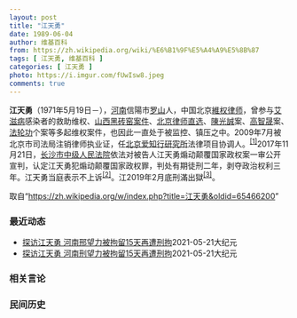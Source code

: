 ```yaml
---
layout: post
title: "江天勇"
date: 1989-06-04
author: 维基百科
from: https://zh.wikipedia.org/wiki/%E6%B1%9F%E5%A4%A9%E5%8B%87
tags: [ 江天勇, 维基百科 ]
categories: [ 江天勇 ]
photo: https://i.imgur.com/fUwIsw8.jpeg
comments: true
---
```

<div class="mw-parser-output">

<p><b>江天勇</b>（1971年5月19日<span class="useeditintro" title="Template:BLP editintro">－</span>），<a href="/wiki/%E6%B2%B3%E5%8D%97" class="mw-redirect" title="河南">河南</a>信陽市<a href="/wiki/%E7%BD%97%E5%B1%B1" class="mw-redirect mw-disambig" title="罗山">罗山</a>人，中国北京<a href="/wiki/%E7%B6%AD%E6%AC%8A%E5%BE%8B%E5%B8%AB" class="mw-redirect" title="維權律師">維权律师</a>，曾参与<a href="/wiki/%E8%89%BE%E6%BB%8B%E7%97%85" title="艾滋病">艾滋病</a>感染者的救助维权、<a href="/w/index.php?title=%E5%B1%B1%E8%A5%BF%E9%BB%91%E7%A0%96%E7%AA%91%E6%A1%88%E4%BB%B6&amp;action=edit&amp;redlink=1" class="new" title="山西黑砖窑案件（页面不存在）">山西黑砖窑案件</a>、<a href="/w/index.php?title=%E5%8C%97%E4%BA%AC%E5%BE%8B%E5%B8%88%E7%9B%B4%E9%80%89&amp;action=edit&amp;redlink=1" class="new" title="北京律师直选（页面不存在）">北京律师直选</a>、<a href="/wiki/%E9%99%B3%E5%85%89%E8%AA%A0" class="mw-redirect" title="陳光誠">陳光誠</a>案、<a href="/wiki/%E9%AB%98%E6%99%BA%E6%99%9F" title="高智晟">高智晟</a>案、<a href="/wiki/%E6%B3%95%E8%BD%AE%E5%8A%9F" title="法轮功">法轮功</a>个案等多起维权案件，也因此一直处于被监控、镇压之中。2009年7月被北京市司法局注销律师执业证，任<a href="/w/index.php?title=%E5%8C%97%E4%BA%AC%E7%88%B1%E7%9F%A5%E8%A1%8C%E7%A0%94%E7%A9%B6%E6%89%80&amp;action=edit&amp;redlink=1" class="new" title="北京爱知行研究所（页面不存在）">北京爱知行研究所</a>法律项目协调人。<sup id="cite_ref-HRLJIANG_1-0" class="reference"><a href="#cite_note-HRLJIANG-1">[1]</a></sup>2017年11月21日，<a href="/w/index.php?title=%E9%95%BF%E6%B2%99%E5%B8%82%E4%B8%AD%E7%BA%A7%E4%BA%BA%E6%B0%91%E6%B3%95%E9%99%A2&amp;action=edit&amp;redlink=1" class="new" title="长沙市中级人民法院（页面不存在）">长沙市中级人民法院</a>依法对被告人江天勇煽动颠覆国家政权案一审公开宣判，认定江天勇犯煽动颠覆国家政权罪，判处有期徒刑二年，剥夺政治权利三年。江天勇当庭表示不上诉<sup id="cite_ref-获刑_2-0" class="reference"><a href="#cite_note-获刑-2">[2]</a></sup>。江2019年2月底刑滿出獄<sup id="cite_ref-3" class="reference"><a href="#cite_note-3">[3]</a></sup>。
</p>
</div><noscript><img src="//zh.wikipedia.org/wiki/Special:CentralAutoLogin/start?type=1x1" alt="" title="" width="1" height="1" style="border: none; position: absolute;"></noscript>
<div class="printfooter">取自“<a dir="ltr" href="https://zh.wikipedia.org/w/index.php?title=江天勇&amp;oldid=65466200">https://zh.wikipedia.org/w/index.php?title=江天勇&amp;oldid=65466200</a>”</div><div id="recent-news"><h3>最近动态</h3><ul><li><a href="https://nodebe4.github.io/waimei/2021-05-21/%E6%8E%A2%E8%AE%BF%E6%B1%9F%E5%A4%A9%E5%8B%87-%E6%B2%B3%E5%8D%97%E9%82%A2%E6%9C%9B%E5%8A%9B%E8%A2%AB%E6%8B%98%E7%95%9915%E5%A4%A9%E5%86%8D%E9%81%AD%E5%88%91%E6%8B%98" title="探访江天勇 河南邢望力被拘留15天再遭刑拘—— 【大纪元2021年05月21日讯】（大纪元记者李熙采访报导）河南息县维权人士邢望力4月份因去探访人权律师江天勇后被警方警告，接着进京邮寄信访材料被...">探访江天勇 河南邢望力被拘留15天再遭刑拘</a><time>2021-05-21</time><a class="tag">大纪元</a></li>
<li><a href="https://nodebe4.github.io/waimei/2021-05-21/%E6%8E%A2%E8%AE%BF%E6%B1%9F%E5%A4%A9%E5%8B%87-%E6%B2%B3%E5%8D%97%E5%88%91%E6%9C%9B%E5%8A%9B%E8%A2%AB%E6%8B%98%E7%95%9915%E5%A4%A9%E5%86%8D%E9%81%AD%E5%88%91%E6%8B%98" title="探访江天勇 河南刑望力被拘留15天再遭刑拘—— 【大纪元2021年05月21日讯】（大纪元记者李熙采访报导）河南息县维权人士邢望力4月份因去探访人权律师江天勇后被警方警告，接着进京邮寄信访材料被...">探访江天勇 河南刑望力被拘留15天再遭刑拘</a><time>2021-05-21</time><a class="tag">大纪元</a></li>
</ul></div><div id="open-opinion"><h3>相关言论</h3><ul></ul></div><div id="mjls-record"><h3>民间历史</h3><ul></ul></div>